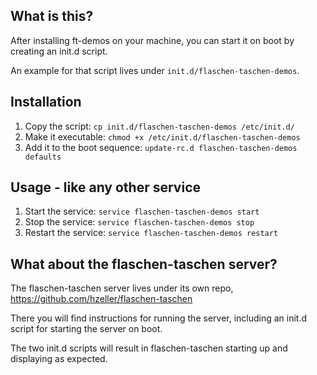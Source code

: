 ## What is this?

After installing ft-demos on your machine, you can start it on boot by creating an init.d script.

An example for that script lives under `init.d/flaschen-taschen-demos`.

## Installation
1. Copy the script: `cp init.d/flaschen-taschen-demos /etc/init.d/`
2. Make it executable: `chmod +x /etc/init.d/flaschen-taschen-demos`
3. Add it to the boot sequence: `update-rc.d flaschen-taschen-demos defaults`

## Usage - like any other service
1. Start the service: `service flaschen-taschen-demos start`
2. Stop the service: `service flaschen-taschen-demos stop`
3. Restart the service: `service flaschen-taschen-demos restart`

## What about the flaschen-taschen server?

The flaschen-taschen server lives under its own repo, https://github.com/hzeller/flaschen-taschen

There you will find instructions for running the server, including an init.d script for starting the server on boot.

The two init.d scripts will result in flaschen-taschen starting up and displaying as expected.
